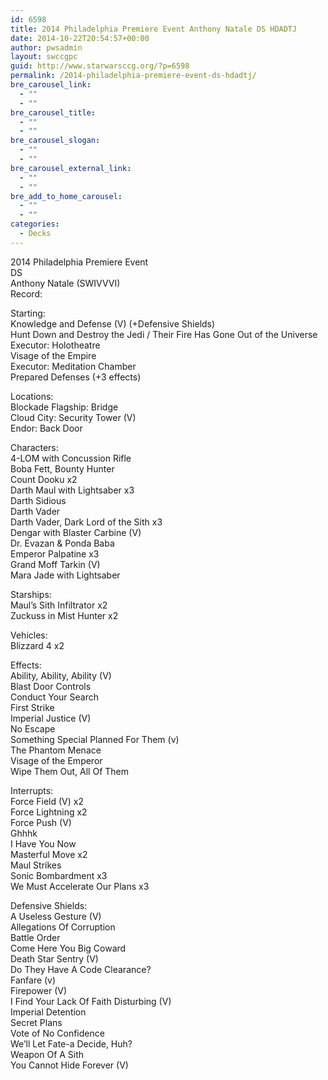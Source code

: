 ```yaml
---
id: 6598
title: 2014 Philadelphia Premiere Event Anthony Natale DS HDADTJ
date: 2014-10-22T20:54:57+00:00
author: pwsadmin
layout: swccgpc
guid: http://www.starwarsccg.org/?p=6598
permalink: /2014-philadelphia-premiere-event-ds-hdadtj/
bre_carousel_link:
  - ""
  - ""
bre_carousel_title:
  - ""
  - ""
bre_carousel_slogan:
  - ""
  - ""
bre_carousel_external_link:
  - ""
  - ""
bre_add_to_home_carousel:
  - ""
  - ""
categories:
  - Decks
---
```

2014 Philadelphia Premiere Event  
DS  
Anthony Natale (SWIVVVI)  
Record:

Starting:  
Knowledge and Defense (V) (+Defensive Shields)  
Hunt Down and Destroy the Jedi / Their Fire Has Gone Out of the Universe  
Executor: Holotheatre  
Visage of the Empire  
Executor: Meditation Chamber  
Prepared Defenses (+3 effects)

Locations:  
Blockade Flagship: Bridge  
Cloud City: Security Tower (V)  
Endor: Back Door

Characters:  
4-LOM with Concussion Rifle  
Boba Fett, Bounty Hunter  
Count Dooku x2  
Darth Maul with Lightsaber x3  
Darth Sidious  
Darth Vader  
Darth Vader, Dark Lord of the Sith x3  
Dengar with Blaster Carbine (V)  
Dr. Evazan & Ponda Baba  
Emperor Palpatine x3  
Grand Moff Tarkin (V)  
Mara Jade with Lightsaber

Starships:  
Maul’s Sith Infiltrator x2  
Zuckuss in Mist Hunter x2

Vehicles:  
Blizzard 4 x2

Effects:  
Ability, Ability, Ability (V)  
Blast Door Controls  
Conduct Your Search  
First Strike  
Imperial Justice (V)  
No Escape  
Something Special Planned For Them (v)  
The Phantom Menace  
Visage of the Emperor  
Wipe Them Out, All Of Them

Interrupts:  
Force Field (V) x2  
Force Lightning x2  
Force Push (V)  
Ghhhk  
I Have You Now  
Masterful Move x2  
Maul Strikes  
Sonic Bombardment x3  
We Must Accelerate Our Plans x3

Defensive Shields:  
A Useless Gesture (V)  
Allegations Of Corruption  
Battle Order  
Come Here You Big Coward  
Death Star Sentry (V)  
Do They Have A Code Clearance?  
Fanfare (v)  
Firepower (V)  
I Find Your Lack Of Faith Disturbing (V)  
Imperial Detention  
Secret Plans  
Vote of No Confidence  
We&#8217;ll Let Fate-a Decide, Huh?  
Weapon Of A Sith  
You Cannot Hide Forever (V)